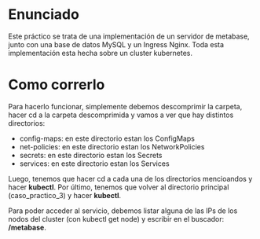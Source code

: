 # Enunciado

Este práctico se trata de una implementación de un servidor de metabase, junto con una base de datos MySQL y un Ingress 
Nginx. Toda esta implementación esta hecha sobre un cluster kubernetes.

# Como correrlo

Para hacerlo funcionar, simplemente debemos descomprimir la carpeta, hacer cd a la carpeta descomprimida y vamos a ver que hay distintos directorios:

- config-maps: en este directorio estan los ConfigMaps
- net-policies: en este directorio estan los NetworkPolicies
- secrets: en este directorio estan los Secrets
- services: en este directorio estan los Services

Luego, tenemos que hacer cd a cada una de los directorios mencioandos y hacer **kubectl**. Por último, tenemos que volver al 
directorio principal (caso_practico_3) y hacer **kubectl**.

Para poder acceder al servicio, debemos listar alguna de las IPs de los nodos del cluster (con kubectl get node) y escribir en el buscador:
**<ip-nodo>/metabase**.
